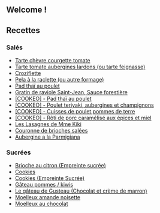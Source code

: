 ## Welcome ! 

## Recettes 

### Salés 

* [Tarte chèvre courgette tomate](sale/tarte-chevre-courgette-tomate.html)
* [Tarte tomate aubergines lardons (ou tarte feignasse)](sale/tarte-tomate-aubergine-lardon.html)
* [Croziflette](sale/croziflette.html)
* [Pela à la raclette (ou autre formage)](sale/pela_raclette.html)
* [Pad thaï au poulet](sale/pad_thai_poulet.html)
* [Gratin de raviole Saint-Jean, Sauce forestière](sale/gratin_raviole_forestiere.html)
* [[COOKEO] - Pad thaï au poulet](sale/pad_thai_poulet_cookeo.html)
* [[COOKEO] - Poulet teriyaki, aubergines et champignons](sale/poulet_teriyaki.html)
* [[COOKEO] - Cuisses de poulet pommes de terre](sale/cuisse_poulet_pomme_terre.html)
* [[COOKEO] - Rôti de porc caramélisé aux épices et miel](sale/roti_porc_epice_miel.html)
* [Les Lasagnes de Mme Kiki](sale/lasagne_mme_kiki.html)
* [Couronne de brioches salées](sale/couronne_brioche_salees.html)
* [Aubergine a la Parmigiana](sale/aubergine_parmigiana_lygnac.html)

### Sucrées

* [Brioche au citron (Empreinte sucrée)](sucree/brioche_citron.html)
* [Cookies](sucree/cookies.html)
* [Cookies (Empreinte Sucrée)](sucree/cookie_v2.html)
* [Gâteau pommes / kiwis](sucree/gateau_pommes_kiwis.html)
* [Le gâteau de Gusteau (Chocolat et crème de marron)](sucree/gateau_gusteau.html)
* [Moelleux amande noisette](sucree/moelleux_amande_noisette.html)
* [Moelleux au chocolat](sucree/moelleux_chocolat.html)
